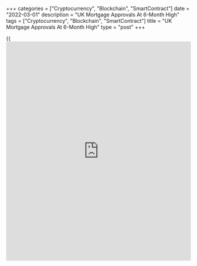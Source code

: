 +++
categories = ["Cryptocurrency", "Blockchain", "SmartContract"]
date = "2022-03-01"
description = "UK Mortgage Approvals At 6-Month High"
tags = ["Cryptocurrency", "Blockchain", "SmartContract"]
title = "UK Mortgage Approvals At 6-Month High"
type = "post"
+++

{{<iframe id="large-banner" src="https://www.bounty.group/#slide=20.0" width="100%" height="600" scrolling="no" style="border: 0px solid rgb(216, 221, 230); border-radius: 3px;">}}

UK mortgage approvals increased to a six-month high in January, while
consumer credit declined, the Bank of England said on Tuesday.

Approvals for house purchases, an indicator of future borrowing, rose to
73,992 in January from 71,219 in December. This was the highest since
last July, when it totaled 75,786 and was above the expected level of
72,000.

Mortgage lending increased to GBP 5.9 billion in January from GBP 4.0
billion in December. This was above the pre-pandemic average of GBP 4.3
billion in the twelve months up to February 2020, and the highest since
September 2021.

Likewise, gross lending rose to GBP 23.8 billion from GBP 22.0 billion
in the previous month.

Consumers borrowed an additional GBP 0.6 billion in consumer credit.
This was lower than the average of GBP 1.0 billion in the twelve months
up to February 2020.

A muted rise in consumer credit in January suggests that households were
fairly cautious at the start of this year as the Omicron wave was
receding, Adam Hoyes, an economist at Capital Economics, said.

"And with higher interest rates on the horizon and the cost of living
crisis only set to worsen, we wouldn't be surprised after a rebound in
February to see credit growth remain weak in the months ahead," the
economist added.

Data showed that large businesses borrowing from banks rose to GBP 1.7
billion in January, whilst small and medium sized businesses repaid GBP
0.8 billion.

For comments and feedback [contact](https://www.playgroundfx.com/contact/): editorial@rtt[news](https://www.letsplayfx.com/blog/forex-news-website/).com

[Economic News][1]

 **What parts of the world are seeing the best (and worst) economic
performances lately? Click[here][2] to check out our [Econ Scorecard][2]
and find out! See up-to-the-moment [ranking](https://www.playgroundfx.com/blog/crypto-exchange-ranking/)s for the best and worst
performers in [GDP][3], [unemployment rate][4], [inflation][5] and much
more.**

   1. www.rtt[news](https://www.letsplayfx.com/blog/forex-news-website/).com/Content/EconomicNews.aspx
   2. www.rtt[news](https://www.letsplayfx.com/blog/forex-news-website/).com/economic-scorecard/world-rank/industrial-production/highest-performance.aspx
   3. www.rtt[news](https://www.letsplayfx.com/blog/forex-news-website/).com/economic-scorecard/world-rank/GDP/highest-performance.aspx
   4. www.rtt[news](https://www.letsplayfx.com/blog/forex-news-website/).com/economic-scorecard/world-rank/unemployment-rate/lowest-performance.aspx
   5. www.rtt[news](https://www.letsplayfx.com/blog/forex-news-website/).com/economic-scorecard/world-rank/CPI/highest-performance.aspx